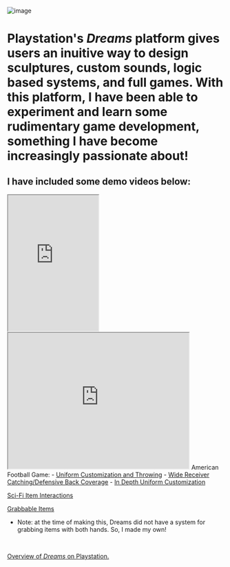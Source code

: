 ![image](https://user-images.githubusercontent.com/59579852/220014740-2af192a5-5f8b-4596-a2ce-a454307a5d63.png)


# Playstation's <i>Dreams</i> platform gives users an inuitive way to design sculptures, custom sounds, logic based systems, and full games. With this platform, I have been able to experiment and learn some rudimentary game development, something I have become increasingly passionate about!

## I have included some demo videos below: 


<iframe width="210" height="315" 
src="https://www.youtube.com/watch?v=3fdGrKRZiwc?autoplay=0">Uniform customization and throwing</iframe>
<iframe width="420" height="315"
src="https://www.youtube.com/embed/tgbNymZ7vqY?autoplay=1&mute=1">
</iframe>
American Football Game: 
- <a href="https://www.youtube.com/watch?v=3fdGrKRZiwc">Uniform Customization and Throwing</a>
- <a href="https://www.youtube.com/watch?v=lQBdQOvCwck">Wide Receiver Catching/Defensive Back Coverage</a>
- <a href="https://www.youtube.com/watch?v=rAXp9LXJTTM">In Depth Uniform Customization</a>
<br>

<a href="https://www.youtube.com/watch?v=L9Zov06GVx0">Sci-Fi Item Interactions</a><br>

<a href="https://www.youtube.com/watch?v=OzYwCDx0E3U">Grabbable Items</a><br>
- Note: at the time of making this, Dreams did not have a system for grabbing items with both hands. So, I made my own! 
<br>

<a href="https://www.playstation.com/en-us/games/dreams/">Overview of <i>Dreams</i> on Playstation.</a>
